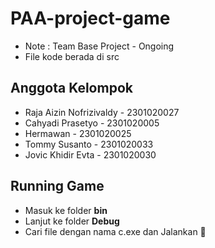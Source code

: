 # PAA-project-game

* Note : Team Base Project - Ongoing
* File kode berada di src

## Anggota Kelompok 
* Raja Aizin Nofrizivaldy -  2301020027
* Cahyadi Prasetyo - 2301020005
* Hermawan - 2301020025
* Tommy Susanto - 2301020033
* Jovic Khidir Evta - 2301020030
  

## Running Game
* Masuk ke folder **bin**  
* Lanjut ke folder **Debug** 
* Cari file dengan nama c.exe dan Jalankan 🚀



